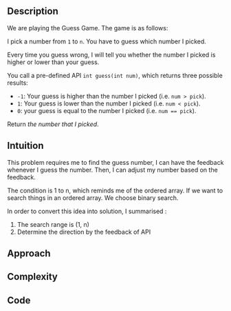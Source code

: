 ## Description
We are playing the Guess Game. The game is as follows:

I pick a number from `1` to `n`. You have to guess which number I picked.

Every time you guess wrong, I will tell you whether the number I picked is higher or lower than your guess.

You call a pre-defined API `int guess(int num)`, which returns three possible results:

- `-1`: Your guess is higher than the number I picked (i.e. `num > pick`).
- `1`: Your guess is lower than the number I picked (i.e. `num < pick`).
- `0`: your guess is equal to the number I picked (i.e. `num == pick`).

Return _the number that I picked_.

## Intuition  

This problem requires me to find the guess number, I can have the feedback whenever I guess the number. Then, I can adjust my number based on the feedback. 

The condition is 1 to n, which reminds me of the ordered array. If we want to search things in an ordered array. We choose binary search.

In order to convert this idea into solution, I summarised :

1. The search range is (1, n)
2. Determine the direction by the feedback of  API
## Approach



## Complexity

## Code